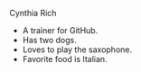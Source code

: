 Cynthia Rich

* A trainer for GitHub.
* Has two dogs.
* Loves to play the saxophone.
* Favorite food is Italian.
